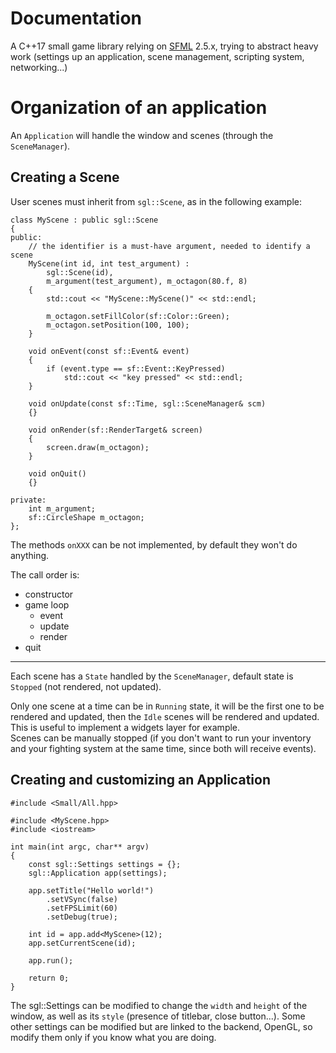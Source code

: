 # Documentation

A C++17 small game library relying on [SFML](https://www.sfml-dev.org) 2.5.x, trying to abstract heavy work (settings up an application, scene management, scripting system, networking...)

# Organization of an application

An `Application` will handle the window and scenes (through the `SceneManager`).

## Creating a Scene

User scenes must inherit from `sgl::Scene`, as in the following example:

~~~~{.cpp}
class MyScene : public sgl::Scene
{
public:
    // the identifier is a must-have argument, needed to identify a scene
    MyScene(int id, int test_argument) :
        sgl::Scene(id),
        m_argument(test_argument), m_octagon(80.f, 8)
    {
        std::cout << "MyScene::MyScene()" << std::endl;

        m_octagon.setFillColor(sf::Color::Green);
        m_octagon.setPosition(100, 100);
    }

    void onEvent(const sf::Event& event)
    {
        if (event.type == sf::Event::KeyPressed)
            std::cout << "key pressed" << std::endl;
    }

    void onUpdate(const sf::Time, sgl::SceneManager& scm)
    {}

    void onRender(sf::RenderTarget& screen)
    {
        screen.draw(m_octagon);
    }

    void onQuit()
    {}

private:
    int m_argument;
    sf::CircleShape m_octagon;
};
~~~~

The methods `onXXX` can be not implemented, by default they won't do anything.

The call order is:
* constructor
* game loop
    * event
    * update
    * render
* quit

--------

Each scene has a `State` handled by the `SceneManager`, default state is `Stopped` (not rendered, not updated).

Only one scene at a time can be in `Running` state, it will be the first one to be rendered and updated, then the `Idle` scenes will be rendered and updated. This is useful to implement a widgets layer for example.  
Scenes can be manually stopped (if you don't want to run your inventory and your fighting system at the same time, since both will receive events).

## Creating and customizing an Application

~~~~{.cpp}
#include <Small/All.hpp>

#include <MyScene.hpp>
#include <iostream>

int main(int argc, char** argv)
{
    const sgl::Settings settings = {};
    sgl::Application app(settings);

    app.setTitle("Hello world!")
        .setVSync(false)
        .setFPSLimit(60)
        .setDebug(true);

    int id = app.add<MyScene>(12);
    app.setCurrentScene(id);

    app.run();

    return 0;
}
~~~~

The sgl::Settings can be modified to change the `width` and `height` of the window, as well as its `style` (presence of titlebar, close button...). Some other settings can be modified but are linked to the backend, OpenGL, so modify them only if you know what you are doing.